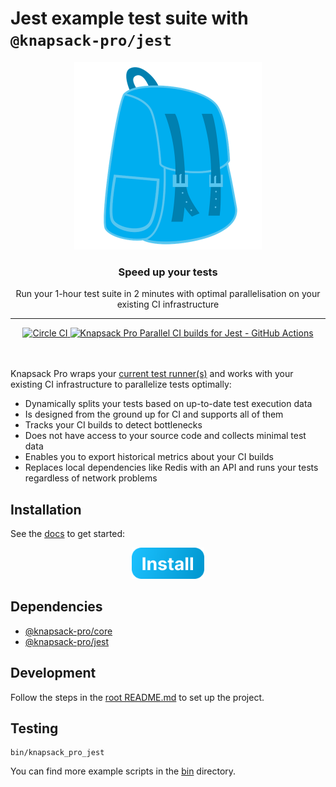# Jest example test suite with `@knapsack-pro/jest`

<p align="center">
  <a href="https://knapsackpro.com?utm_source=github&utm_medium=readme&utm_campaign=knapsack-pro-jest-example&utm_content=hero_logo">
    <img alt="Knapsack Pro" src="./.github/assets/knapsack.png" width="300" height="300" style="max-width: 100%;" />
  </a>
</p>

<h3 align="center">Speed up your tests</h3>
<p align="center">Run your 1-hour test suite in 2 minutes with optimal parallelisation on your existing CI infrastructure</p>

---

<div align="center">
  <a href="https://circleci.com/gh/KnapsackPro/knapsack-pro-core-js">
    <img alt="Circle CI" src="https://circleci.com/gh/KnapsackPro/knapsack-pro-core-js.svg?style=svg" />
  </a>

  <a href="https://knapsackpro.com/dashboard/organizations/54/projects/509/test_suites/818/builds">
    <img alt="Knapsack Pro Parallel CI builds for Jest - GitHub Actions" src="https://img.shields.io/badge/Knapsack%20Pro-Parallel%20/%20Jest%20--%20GitHub%20Actions-%230074ff" />
  </a>
</div>

<br />
<br />

Knapsack Pro wraps your [current test runner(s)](https://docs.knapsackpro.com/) and works with your existing CI infrastructure to parallelize tests optimally:

- Dynamically splits your tests based on up-to-date test execution data
- Is designed from the ground up for CI and supports all of them
- Tracks your CI builds to detect bottlenecks
- Does not have access to your source code and collects minimal test data
- Enables you to export historical metrics about your CI builds
- Replaces local dependencies like Redis with an API and runs your tests regardless of network problems

## Installation

See the [docs](https://docs.knapsackpro.com/jest/guide/) to get started:

<div align="center">
  <a href="https://docs.knapsackpro.com/jest/guide/">
    <img alt="Install button" src="./.github/assets/install-button.png" width="116" height="50" />
  </a>
</div>

## Dependencies

- [@knapsack-pro/core](https://github.com/KnapsackPro/knapsack-pro-js/tree/main/packages/core)
- [@knapsack-pro/jest](https://github.com/KnapsackPro/knapsack-pro-js/tree/main/packages/jest)

## Development

Follow the steps in the [root README.md](https://github.com/KnapsackPro/knapsack-pro-js#contributing) to set up the project.

## Testing

```
bin/knapsack_pro_jest
```

You can find more example scripts in the [bin](bin) directory.
